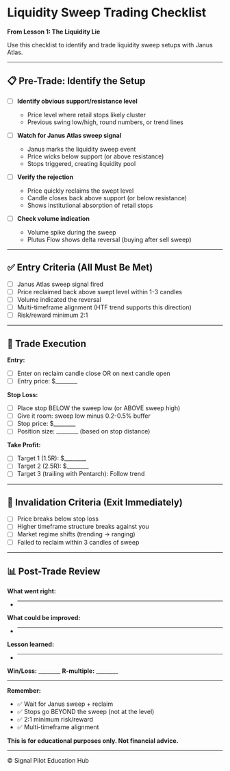 # Liquidity Sweep Trading Checklist

**From Lesson 1: The Liquidity Lie**

Use this checklist to identify and trade liquidity sweep setups with Janus Atlas.

---

## 📋 Pre-Trade: Identify the Setup

- [ ] **Identify obvious support/resistance level**
  - Price level where retail stops likely cluster
  - Previous swing low/high, round numbers, or trend lines

- [ ] **Watch for Janus Atlas sweep signal**
  - Janus marks the liquidity sweep event
  - Price wicks below support (or above resistance)
  - Stops triggered, creating liquidity pool

- [ ] **Verify the rejection**
  - Price quickly reclaims the swept level
  - Candle closes back above support (or below resistance)
  - Shows institutional absorption of retail stops

- [ ] **Check volume indication**
  - Volume spike during the sweep
  - Plutus Flow shows delta reversal (buying after sell sweep)

---

## ✅ Entry Criteria (All Must Be Met)

- [ ] Janus Atlas sweep signal fired
- [ ] Price reclaimed back above swept level within 1-3 candles
- [ ] Volume indicated the reversal
- [ ] Multi-timeframe alignment (HTF trend supports this direction)
- [ ] Risk/reward minimum 2:1

---

## 🎯 Trade Execution

**Entry:**
- [ ] Enter on reclaim candle close OR on next candle open
- [ ] Entry price: $________

**Stop Loss:**
- [ ] Place stop BELOW the sweep low (or ABOVE sweep high)
- [ ] Give it room: sweep low minus 0.2-0.5% buffer
- [ ] Stop price: $________
- [ ] Position size: ________ (based on stop distance)

**Take Profit:**
- [ ] Target 1 (1.5R): $________
- [ ] Target 2 (2.5R): $________
- [ ] Target 3 (trailing with Pentarch): Follow trend

---

## 🚫 Invalidation Criteria (Exit Immediately)

- [ ] Price breaks below stop loss
- [ ] Higher timeframe structure breaks against you
- [ ] Market regime shifts (trending → ranging)
- [ ] Failed to reclaim within 3 candles of sweep

---

## 📊 Post-Trade Review

**What went right:**
- ________________________________________________

**What could be improved:**
- ________________________________________________

**Lesson learned:**
- ________________________________________________

**Win/Loss:** ________  **R-multiple:** ________

---

**Remember:**
- ✅ Wait for Janus sweep + reclaim
- ✅ Stops go BEYOND the sweep (not at the level)
- ✅ 2:1 minimum risk/reward
- ✅ Multi-timeframe alignment

**This is for educational purposes only. Not financial advice.**

---

© Signal Pilot Education Hub
